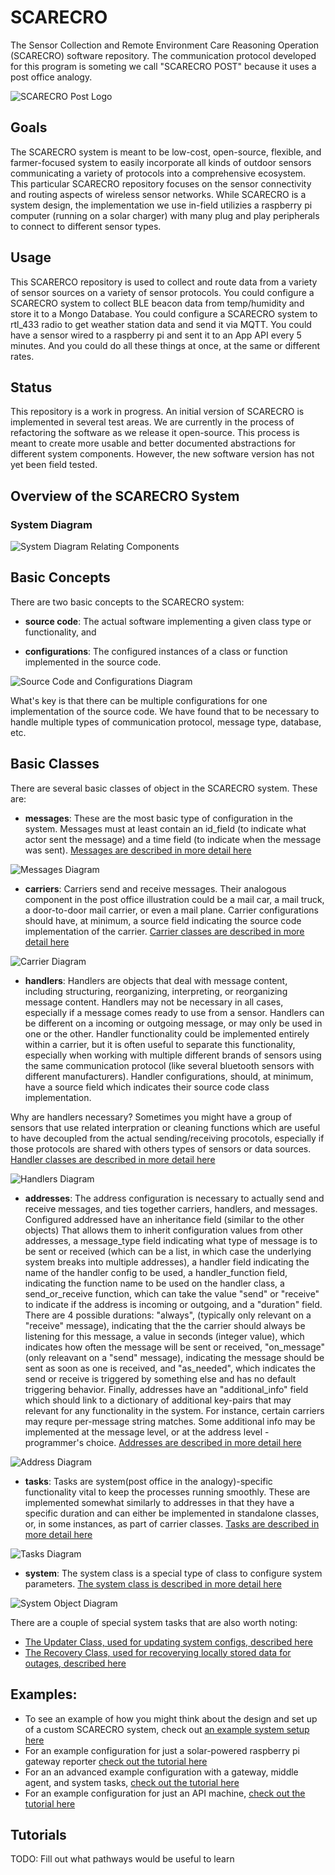 # SCARECRO 
The Sensor Collection and Remote Environment Care Reasoning Operation (SCARECRO) software repository. The communication protocol developed for this program is someting we call "SCARECRO POST" because it uses a post office analogy. 

![SCARECRO Post Logo](imgs/Scarecro_Post_Logo.png)

## Goals 
The SCARECRO system is meant to be low-cost, open-source, flexible, and farmer-focused system to easily incorporate all kinds of outdoor sensors communicating a variety of protocols into a comprehensive ecosystem. This particular SCARECRO repository focuses on the sensor connectivity and routing aspects of wireless sensor networks. While SCARECRO is a system design, the implementation we use in-field utilizies a raspberry pi computer (running on a solar charger) with many plug and play peripherals to connect to different sensor types. 

## Usage
This SCARERCO repository is used to collect and route data from a variety of sensor sources on a variety of sensor protocols. You could configure a SCARECRO system to collect BLE beacon data from temp/humidity and store it to a Mongo Database. You could configure a SCARECRO system to rtl_433 radio to get weather station data and send it via MQTT. You could have a sensor wired to a raspberry pi and sent it to an App API every 5 minutes. And you could do all these things at once, at the same or different rates. 

## Status
This repository is a work in progress. An initial version of SCARECRO is implemented in several test areas. We are currently in the process of refactoring the software as we release it open-source. This process is meant to create more usable and better documented abstractions for different system components. However, the new software version has not yet been field tested. 

## Overview of the SCARECRO System 

### System Diagram

![System Diagram Relating Components](imgs/overall_system.png)

## Basic Concepts
There are two basic concepts to the SCARECRO system:

* __source code__: The actual software implementing a given class type or functionality, and 

* __configurations__: The configured instances of a class or function implemented in the source code. 

![Source Code and Configurations Diagram](imgs/system_config_and_source.png)

What's key is that there can be multiple configurations for one implementation of the source code. We have found that to be necessary to handle multiple types of communication protocol, message type, database, etc. 

## Basic Classes
There are several basic classes of object in the SCARECRO system. These are: 

* __messages__: These are the most basic type of configuration in the system. Messages must at least contain an id_field (to indicate what actor sent the message) and a time field (to indicate when the message was sent). [Messages are described in more detail here](messages.md)  

![Messages Diagram](imgs/messages.png)

* __carriers__: Carriers send and receive messages. Their analogous component in the post office illustration could be a mail car, a mail truck, a door-to-door mail carrier, or even a mail plane. Carrier configurations should have, at minimum, a source field indicating the source code implementation of the carrier. [Carrier classes are described in more detail here](carrier_class.md)

![Carrier Diagram](imgs/carriers.png)

* __handlers__: Handlers are objects that deal with message content, including structuring, reorganizing, interpreting, or reorganizing message content. Handlers may not be necessary in all cases, especially if a message comes ready to use from a sensor. Handlers can be different on a incoming or outgoing message, or may only be used in one or the other. Handler functionality could be implemented entirely within a carrier, but it is often useful to separate this functionality, especially when working with multiple different brands of sensors using the same communication protocol (like several bluetooth sensors with different manufacturers). Handler configurations, should, at minimum, have a source field which indicates their source code class implementation. 

Why are handlers necessary? Sometimes you might have a group of sensors that use related interpration or cleaning functions which are useful to have decoupled from the actual sending/receiving procotols, especially if those protocols are shared with others types of sensors or data sources. [Handler classes are described in more detail here](handler_class.md)

![Handlers Diagram](imgs/handlers.png)

* __addresses__: The address configuration is necessary to actually send and receive messages, and ties together carriers, handlers, and messages. Configured addressed have an inheritance field (similar to the other objects) That allows them to inherit configuration values from other addresses, a message_type field indicating what type of message is to be sent or received (which can be a list, in which case the underlying system breaks into multiple addresses), a handler field indicating the name of the handler config to be used, a handler_function field, indicating the function name to be used on the handler class, a send_or_receive function, which can take the value "send" or "receive" to indicate if the address is incoming or outgoing, and a "duration" field. There are 4 possible durations: "always", (typically only relevant on a "receive" message), indicating that the the carrier should always be listening for this message, a value in seconds (integer value), which indicates how often the message will be sent or received, "on_message" (only releavant on a "send" message), indicating the message should be sent as soon as one is received, and "as_needed", which indicates the send or receive is triggered by something else and has no default triggering behavior. Finally, addresses have an "additional_info" field which should link to a dictionary of additional key-pairs that may relevant for any functionality in the system. For instance, certain carriers may requre per-message string matches. Some additional info may be implemented at the message level, or at the address level - programmer's choice. [Addresses are described in more detail here](addresses.md)


![Address Diagram](imgs/addresses.png)

* __tasks__: Tasks are system(post office in the analogy)-specific functionality vital to keep the processes running smoothly. These are implemented somewhat similarly to addresses in that they have a specific duration and can either be implemented in standalone classes, or, in some instances, as part of carrier classes. [Tasks are described in more detail here](task_class.md)

![Tasks Diagram](imgs/tasks.png)

* __system__: The system class is a special type of class to configure system parameters. [The system class is described in more detail here](system_class.md)

![System Object Diagram](imgs/system.png)

There are a couple of special system tasks that are also worth noting:

- [The Updater Class, used for updating system configs, described here](task_docs/updater_class.md)
- [The Recovery Class, used for recoverying locally stored data for outages, described here](task_docs/recovery.md)

## Examples: 
- To see an example of how you might think about the design and set up of a custom SCARECRO system, check out [an example system setup here](example.md)
- For an example configuration for just a solar-powered raspberry pi gateway reporter [check out the tutorial here]()
- For an an advanced example configuration with a gateway,  middle agent, and system tasks, [check out the tutorial here]()
- For an example configuration for just an API machine, [check out the tutorial here]()

## Tutorials 
TODO: Fill out what pathways would be useful to learn 